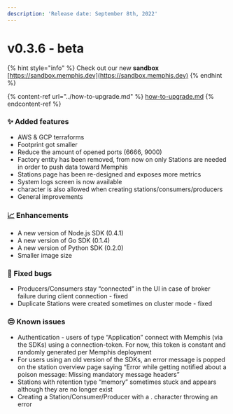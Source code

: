 ```yaml
---
description: 'Release date: September 8th, 2022'
---
```


# v0.3.6 - beta

{% hint style="info" %}
Check out our new **sandbox** [https://sandbox.memphis.dev](https://sandbox.memphis.dev)
{% endhint %}

{% content-ref url="../how-to-upgrade.md" %}
[how-to-upgrade.md](../how-to-upgrade.md)
{% endcontent-ref %}

### ✨ Added features

* AWS & GCP terraforms
* Footprint got smaller
* Reduce the amount of opened ports (6666, 9000)
* Factory entity has been removed, from now on only Stations are needed in order to push data toward Memphis
* Stations page has been re-designed and exposes more metrics
* System logs screen is now available
* character is also allowed when creating stations/consumers/producers
* General improvements

### [📈](https://emojipedia.org/chart-increasing/) Enhancements

* A new version of Node.js SDK (0.4.1)
* A new version of Go SDK (0.1.4)
* A new version of Python SDK (0.2.0)
* Smaller image size

### 🐛 Fixed bugs

* Producers/Consumers stay “connected” in the UI in case of broker failure during client connection - fixed
* Duplicate Stations were created sometimes on cluster mode - fixed

### 😔 Known issues&#x20;

* Authentication - users of type “Application” connect with Memphis (via the SDKs) using a connection-token. For now, this token is constant and randomly generated per Memphis deployment
* For users using an old version of the SDKs, an error message is popped on the station overview page saying “Error while getting notified about a poison message: Missing mandatory message headers”
* Stations with retention type “memory” sometimes stuck and appears although they are no longer exist
* Creating a Station/Consumer/Producer with a . character throwing an error
